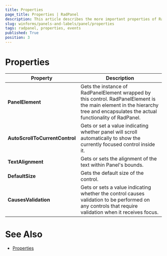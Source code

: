 ```yaml
---
title: Properties
page_title: Properties | RadPanel
description: This article describes the more important properties of RadPanel.
slug: winforms/panels-and-labels/panel/properties
tags: radpanel, properties, events
published: True
position: 3
---
```


# Properties

|Property|Description|
|------|------|
|__PanelElement__|Gets the instance of RadPanelElement wrapped by this control. RadPanelElement is the main element in the hierarchy tree and encapsulates the actual functionality of RadPanel.|
|__AutoScrollToCurrentControl__|Gets or set a value indicating whether panel will scroll automatically to show the currently focused control inside it.|
|__TextAlignment__|Gets or sets the alignment of the text within Panel's bounds.|
|__DefaultSize__|Gets the default size of the control.|
|__CausesValidation__|Gets or sets a value indicating whether the control causes validation to be performed on any controls that require validation when it receives focus.|


# See Also

* [Properties](https://docs.telerik.com/devtools/winforms/api/telerik.wincontrols.ui.radpanel.html#properties)
